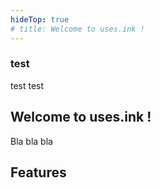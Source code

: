 ```yaml
---
hideTop: true
# title: Welcome to uses.ink !
---
```

### test

test test

## Welcome to uses.ink !

Bla bla bla

## Features